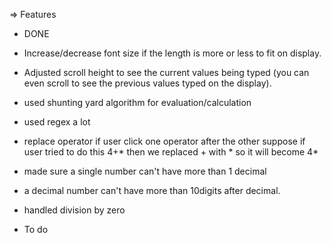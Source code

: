 => Features

* DONE

* Increase/decrease font size if the length is more or less to fit on display.
* Adjusted scroll height to see the current values being typed (you can even scroll to see the previous values typed on the display).
* used shunting yard algorithm for evaluation/calculation
* used regex a lot
* replace operator if user click one operator after the other suppose if user tried to do this 4+* then we replaced + with * so it will become 4* 
* made sure a single number can't have more than 1 decimal
* a decimal number can't have more than 10digits after decimal.
* handled division by zero

+ To do


